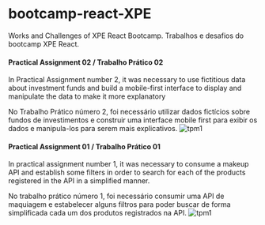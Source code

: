 # bootcamp-react-XPE
 Works and Challenges of XPE React Bootcamp.
 Trabalhos e desafios do bootcamp XPE React.

#### Practical Assignment 02 / Trabalho Prático 02

In Practical Assignment number 2, it was necessary to use fictitious data about investment funds and build a mobile-first interface to display and manipulate the data to make it more explanatory

No Trabalho Prático número 2, foi necessário utilizar dados fictícios sobre fundos de investimentos e construir uma interface mobile first para exibir os dados e manipula-los para serem mais explicativos.
![tpm1](https://github.com/LeonardoPaiv/botcamp-react/blob/main/imagens/tp2.png?raw=true)

#### Practical Assignment 01 / Trabalho Prático 01

In practical assignment number 1, it was necessary to consume a makeup API and establish some filters in order to search for each of the products registered in the API in a simplified manner.

No trabalho prático número 1, foi necessário consumir uma API de maquiagem e estabelecer alguns filtros para poder buscar de forma simplificada cada um dos produtos registrados na API.
![tpm1](https://github.com/LeonardoPaiv/botcamp-react/blob/main/imagens/tp01.png?raw=true)
